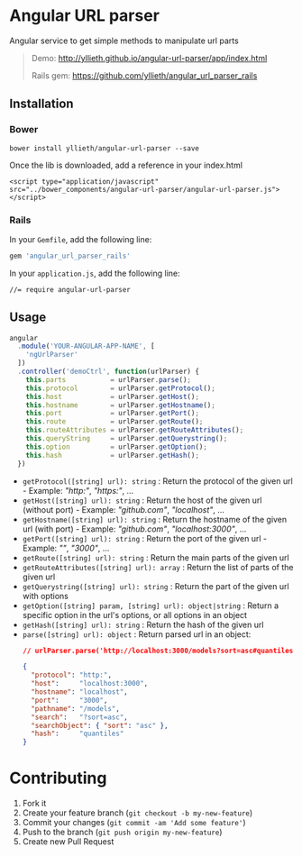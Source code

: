 # Angular URL parser
Angular service to get simple methods to manipulate url parts

> Demo: http://yllieth.github.io/angular-url-parser/app/index.html
> 
> Rails gem: https://github.com/yllieth/angular_url_parser_rails

## Installation

### Bower

```
bower install yllieth/angular-url-parser --save
```

Once the lib is downloaded, add a reference in your index.html 

```
<script type="application/javascript" src="../bower_components/angular-url-parser/angular-url-parser.js"></script>
```

### Rails

In your `Gemfile`, add the following line:
```ruby
gem 'angular_url_parser_rails'
```

In your `application.js`, add the following line:
```
//= require angular-url-parser
```

## Usage

```javascript
angular
  .module('YOUR-ANGULAR-APP-NAME', [
    'ngUrlParser'
  ])
  .controller('demoCtrl', function(urlParser) {
    this.parts           = urlParser.parse();
    this.protocol        = urlParser.getProtocol();
    this.host            = urlParser.getHost();
    this.hostname        = urlParser.getHostname();
    this.port            = urlParser.getPort();
    this.route           = urlParser.getRoute();
    this.routeAttributes = urlParser.getRouteAttributes();
    this.queryString     = urlParser.getQuerystring();
    this.option          = urlParser.getOption();
    this.hash            = urlParser.getHash();
  })
```

- `getProtocol([string] url): string` : Return the protocol of the given url - Example: _"http:"_, _"https:"_, ...
- `getHost([string] url): string` : Return the host of the given url (without port) - Example: _"github.com"_, _"localhost"_, ...
- `getHostname([string] url): string` : Return the hostname of the given url (with port) - Example: _"github.com"_, _"localhost:3000"_, ...
- `getPort([string] url): string` : Return the port of the given url - Example: _""_, _"3000"_, ...
- `getRoute([string] url): string` : Return the main parts of the given url
- `getRouteAttributes([string] url): array` : Return the list of parts of the given url
- `getQuerystring([string] url): string` : Return the part of the given url with options
- `getOption([string] param, [string] url): object|string` : Return a specific option in the url's options, or all options in an object
- `getHash([string] url): string` : Return the hash of the given url
- `parse([string] url): object` : Return parsed url in an object:
    ```json
    // urlParser.parse('http://localhost:3000/models?sort=asc#quantiles')
  
    {
      "protocol": "http:",
      "host":     "localhost:3000",
      "hostname": "localhost",
      "port":     "3000",
      "pathname": "/models",
      "search":   "?sort=asc",
      "searchObject": { "sort": "asc" },
      "hash":     "quantiles"
    }
    ```
    
# Contributing

1. Fork it
2. Create your feature branch (`git checkout -b my-new-feature`)
3. Commit your changes (`git commit -am 'Add some feature'`)
4. Push to the branch (`git push origin my-new-feature`)
5. Create new Pull Request
